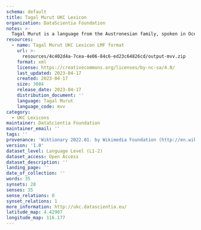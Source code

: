 ```yaml
---
schema: default
title: Tagal Murut UKC Lexicon
organization: DataScientia Foundation
notes: >-
  Tagal Murut is a language from the Austronesian family, spoken in Oceania. The UKC Lexicon of Tagal Murut is represented as a lexico-semantic network. It consists of words, word senses, synsets, as well as sense-level and synset-level relationships.
resources:
  - name: Tagal Murut UKC Lexicon LMF format
    url: >-
      resources/4c402d4a-7cea-4e06-84c6-ed23c64826cd/output-mvv.zip
    format: xml
    license: https://creativecommons.org/licenses/by-nc-sa/4.0/
    last_updated: 2023-04-17
    created: 2023-04-17
    size: 3084
    release_date: 2023-04-17
    distribution_document: ''
    language: Tagal Murut
    language_code: mvv
category:
  - UKC Lexicons
maintainer: DataScientia Foundation
maintainer_email: ''
tags: ''
provenance: 'Wiktionary 2022.01. by Wikimedia Foundation (http://en.wiktionary.org); CogNet 2.1 by Khuyagbaatar Batsuren, National University of Mongolia (http://cognet.ukc.disi.unitn.it); Princeton WordNet 2.1 by Princeton University (https://wordnet.princeton.edu)'
version: '1.0'
dataset_level: Language Level (L1-2)
dataset_access: Open Access
dataset_description: ''
landing_page: ''
date_of_collection: ''
words: 35
synsets: 28
senses: 35
sense_relations: 0
synset_relations: 1
more_information: http://ukc.datascientia.eu/
latitude_map: 4.42907
longitude_map: 116.177
---
```

